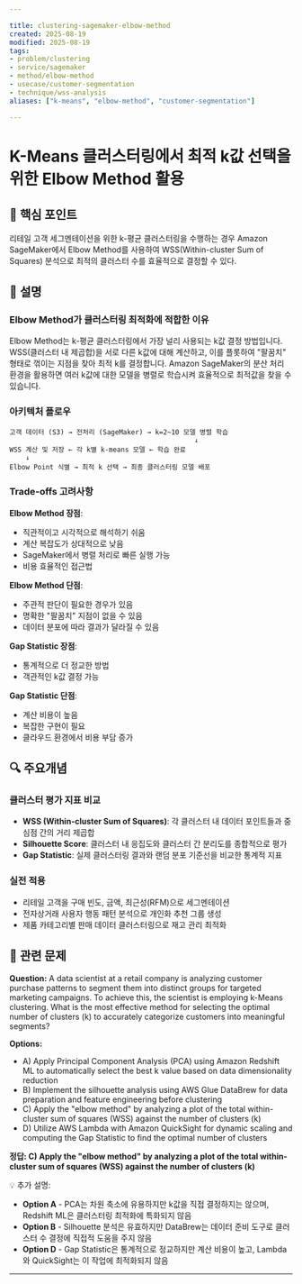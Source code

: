 ```yaml
---

title: clustering-sagemaker-elbow-method
created: 2025-08-19
modified: 2025-08-19
tags:
- problem/clustering
- service/sagemaker
- method/elbow-method
- usecase/customer-segmentation
- technique/wss-analysis
aliases: ["k-means", "elbow-method", "customer-segmentation"]

---
```


# K-Means 클러스터링에서 최적 k값 선택을 위한 Elbow Method 활용

## 🎯 핵심 포인트

리테일 고객 세그멘테이션을 위한 k-평균 클러스터링을 수행하는 경우 Amazon SageMaker에서 Elbow Method를 사용하여 WSS(Within-cluster Sum of Squares) 분석으로 최적의 클러스터 수를 효율적으로 결정할 수 있다.

## 📝 설명

### Elbow Method가 클러스터링 최적화에 적합한 이유

Elbow Method는 k-평균 클러스터링에서 가장 널리 사용되는 k값 결정 방법입니다. WSS(클러스터 내 제곱합)을 서로 다른 k값에 대해 계산하고, 이를 플롯하여 "팔꿈치" 형태로 꺾이는 지점을 찾아 최적 k를 결정합니다. Amazon SageMaker의 분산 처리 환경을 활용하면 여러 k값에 대한 모델을 병렬로 학습시켜 효율적으로 최적값을 찾을 수 있습니다.

### 아키텍처 플로우

```
고객 데이터 (S3) → 전처리 (SageMaker) → k=2~10 모델 병렬 학습
                                              ↓
WSS 계산 및 저장 ← 각 k별 k-means 모델 ← 학습 완료
    ↓
Elbow Point 식별 → 최적 k 선택 → 최종 클러스터링 모델 배포
```

### Trade-offs 고려사항

**Elbow Method 장점**:
- 직관적이고 시각적으로 해석하기 쉬움
- 계산 복잡도가 상대적으로 낮음
- SageMaker에서 병렬 처리로 빠른 실행 가능
- 비용 효율적인 접근법

**Elbow Method 단점**:
- 주관적 판단이 필요한 경우가 있음
- 명확한 "팔꿈치" 지점이 없을 수 있음
- 데이터 분포에 따라 결과가 달라질 수 있음

**Gap Statistic 장점**:
- 통계적으로 더 정교한 방법
- 객관적인 k값 결정 가능

**Gap Statistic 단점**:
- 계산 비용이 높음
- 복잡한 구현이 필요
- 클라우드 환경에서 비용 부담 증가

## 🔍 주요개념

### 클러스터 평가 지표 비교

- **WSS (Within-cluster Sum of Squares)**: 각 클러스터 내 데이터 포인트들과 중심점 간의 거리 제곱합
- **Silhouette Score**: 클러스터 내 응집도와 클러스터 간 분리도를 종합적으로 평가
- **Gap Statistic**: 실제 클러스터링 결과와 랜덤 분포 기준선을 비교한 통계적 지표

### 실전 적용

- 리테일 고객을 구매 빈도, 금액, 최근성(RFM)으로 세그멘테이션
- 전자상거래 사용자 행동 패턴 분석으로 개인화 추천 그룹 생성
- 제품 카테고리별 판매 데이터 클러스터링으로 재고 관리 최적화

## 📝 관련 문제

**Question:** A data scientist at a retail company is analyzing customer purchase patterns to segment them into distinct groups for targeted marketing campaigns. To achieve this, the scientist is employing k-Means clustering. What is the most effective method for selecting the optimal number of clusters (k) to accurately categorize customers into meaningful segments?

**Options:**

- A) Apply Principal Component Analysis (PCA) using Amazon Redshift ML to automatically select the best k value based on data dimensionality reduction
- B) Implement the silhouette analysis using AWS Glue DataBrew for data preparation and feature engineering before clustering
- C) Apply the "elbow method" by analyzing a plot of the total within-cluster sum of squares (WSS) against the number of clusters (k)
- D) Utilize AWS Lambda with Amazon QuickSight for dynamic scaling and computing the Gap Statistic to find the optimal number of clusters

**정답: C) Apply the "elbow method" by analyzing a plot of the total within-cluster sum of squares (WSS) against the number of clusters (k)**

💡 추가 설명:

- **Option A** - PCA는 차원 축소에 유용하지만 k값을 직접 결정하지는 않으며, Redshift ML은 클러스터링 최적화에 특화되지 않음
- **Option B** - Silhouette 분석은 유효하지만 DataBrew는 데이터 준비 도구로 클러스터 수 결정에 직접적 도움을 주지 않음
- **Option D** - Gap Statistic은 통계적으로 정교하지만 계산 비용이 높고, Lambda와 QuickSight는 이 작업에 최적화되지 않음

---